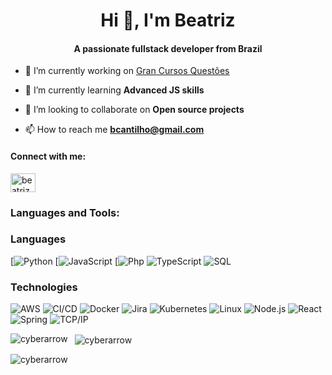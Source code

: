 <h1 align="center">Hi 👋, I'm Beatriz</h1>
<h4 align="center">A passionate fullstack developer from Brazil</h4>

- 🔭 I’m currently working on [Gran Cursos Questões](https://questoes.grancursosonline.com.br/)

- 🌱 I’m currently learning **Advanced JS skills**

- 👯 I’m looking to collaborate on **Open source projects**

- 📫 How to reach me **bcantilho@gmail.com**

<h4 align="left">Connect with me:</h4>
<p align="left">
<a href="https://linkedin.com/in/beatriz cantilho" target="blank">
  <img align="center" src="https://cdn.jsdelivr.net/npm/simple-icons@3.0.1/icons/linkedin.svg" alt="beatriz cantilho" height="30" width="40" />
</a>
</p>

<h3 align="left">Languages and Tools:</h3>


### Languages

[![Python](https://img.shields.io/badge/-Python-000?&logo=python)
[![JavaScript](https://img.shields.io/badge/-JavaScript-000?&logo=JavaScript&logoColor=ddc508)
[![Php](https://img.shields.io/badge/-Php-000?&logo=php&logoColor=9cf)
![TypeScript](https://img.shields.io/badge/-TypeScript-000?&logo=TypeScript&logoColor=007ACC)
![SQL](https://img.shields.io/badge/-SQL-000?&logo=MySQL&logoColor=4479A1)

### Technologies

![AWS](https://img.shields.io/badge/-AWS-000?&logo=Amazon-AWS&logoColor=FF9900)
![CI/CD](https://img.shields.io/badge/-CI%2FCD-000?&logo=CircleCI&logoColor=888)
![Docker](https://img.shields.io/badge/-Docker-000?&logo=Docker)
![Jira](https://img.shields.io/badge/-Jira-000?&logo=Jira-Software&logoColor=0052CC)
![Kubernetes](https://img.shields.io/badge/-Kubernetes-000?&logo=Kubernetes)
![Linux](https://img.shields.io/badge/-Linux-000?&logo=Linux&logoColor=FCC624)
![Node.js](https://img.shields.io/badge/-Node.js-000?&logo=node.js)
![React](https://img.shields.io/badge/-React-000?&logo=React)
![Spring](https://img.shields.io/badge/-Spring-000?&logo=Spring)
![TCP/IP](https://img.shields.io/badge/-TCP%2FIP-000?&logo=Cisco)


<p>
  <img align="left" src="https://github-readme-stats.vercel.app/api/top-langs?username=cyberarrow&show_icons=true&locale=en&layout=compact" alt="cyberarrow" />
</p>

<p>&nbsp;
  <img align="center" src="https://github-readme-stats.vercel.app/api?username=cyberarrow&show_icons=true&locale=en" alt="cyberarrow" />
</p>

<p>
  <img align="center" src="https://github-readme-streak-stats.herokuapp.com/?user=cyberarrow&" alt="cyberarrow" />
</p>
